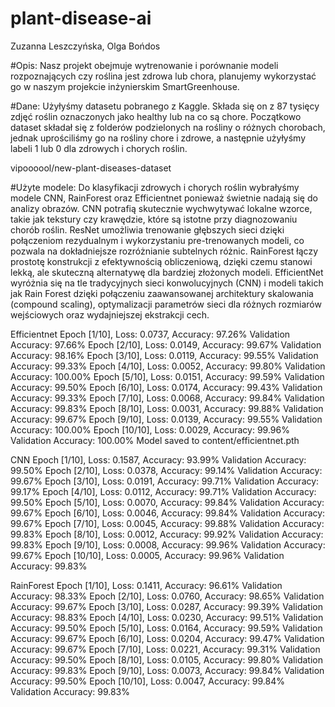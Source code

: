 # plant-disease-ai
Zuzanna Leszczyńska, Olga Bońdos

#Opis:
Nasz projekt obejmuje wytrenowanie i porównanie modeli rozpoznających czy roślina jest zdrowa lub chora, planujemy wykorzystać go w naszym projekcie inżynierskim SmartGreenhouse.

#Dane:
Użyłyśmy datasetu pobranego z Kaggle. Składa się on z 87 tysięcy zdjęć roślin oznaczonych jako healthy lub na co są chore. Początkowo dataset składał się z folderów podzielonych na rośliny o różnych chorobach, jednak uprościliśmy go na rośliny chore i zdrowe, a następnie użyłyśmy labeli 1 lub 0 dla zdrowych i chorych roślin.

vipoooool/new-plant-diseases-dataset


#Użyte modele:
Do klasyfikacji zdrowych i chorych roślin wybrałyśmy modele CNN, RainForest oraz Efficientnet ponieważ świetnie nadają się do analizy obrazów. CNN potrafią skutecznie wychwytywać lokalne wzorce, takie jak tekstury czy krawędzie, które są istotne przy diagnozowaniu chorób roślin. ResNet umożliwia trenowanie głębszych sieci dzięki połączeniom rezydualnym i wykorzystaniu pre-trenowanych modeli, co pozwala na dokładniejsze rozróżnianie subtelnych różnic. RainForest łączy prostotę konstrukcji z efektywnością obliczeniową, dzięki czemu stanowi lekką, ale skuteczną alternatywę dla bardziej złożonych modeli. EfficientNet wyróżnia się na tle tradycyjnych sieci konwolucyjnych (CNN) i modeli takich jak Rain Forest dzięki połączeniu zaawansowanej architektury skalowania (compound scaling), optymalizacji parametrów sieci dla różnych rozmiarów wejściowych oraz wydajniejszej ekstrakcji cech.

Efficientnet
Epoch [1/10], Loss: 0.0737, Accuracy: 97.26%
Validation Accuracy: 97.66%
Epoch [2/10], Loss: 0.0149, Accuracy: 99.67%
Validation Accuracy: 98.16%
Epoch [3/10], Loss: 0.0119, Accuracy: 99.55%
Validation Accuracy: 99.33%
Epoch [4/10], Loss: 0.0052, Accuracy: 99.80%
Validation Accuracy: 100.00%
Epoch [5/10], Loss: 0.0151, Accuracy: 99.59%
Validation Accuracy: 99.50%
Epoch [6/10], Loss: 0.0174, Accuracy: 99.43%
Validation Accuracy: 99.33%
Epoch [7/10], Loss: 0.0068, Accuracy: 99.84%
Validation Accuracy: 99.83%
Epoch [8/10], Loss: 0.0031, Accuracy: 99.88%
Validation Accuracy: 99.67%
Epoch [9/10], Loss: 0.0139, Accuracy: 99.55%
Validation Accuracy: 100.00%
Epoch [10/10], Loss: 0.0029, Accuracy: 99.96%
Validation Accuracy: 100.00%
Model saved to content/efficientnet.pth

CNN
Epoch [1/10], Loss: 0.1587, Accuracy: 93.99%
Validation Accuracy: 99.50%
Epoch [2/10], Loss: 0.0378, Accuracy: 99.14%
Validation Accuracy: 99.67%
Epoch [3/10], Loss: 0.0191, Accuracy: 99.71%
Validation Accuracy: 99.17%
Epoch [4/10], Loss: 0.0112, Accuracy: 99.71%
Validation Accuracy: 99.50%
Epoch [5/10], Loss: 0.0070, Accuracy: 99.84%
Validation Accuracy: 99.67%
Epoch [6/10], Loss: 0.0046, Accuracy: 99.84%
Validation Accuracy: 99.67%
Epoch [7/10], Loss: 0.0045, Accuracy: 99.88%
Validation Accuracy: 99.83%
Epoch [8/10], Loss: 0.0012, Accuracy: 99.92%
Validation Accuracy: 99.83%
Epoch [9/10], Loss: 0.0008, Accuracy: 99.96%
Validation Accuracy: 99.67%
Epoch [10/10], Loss: 0.0005, Accuracy: 99.96%
Validation Accuracy: 99.83%

RainForest
Epoch [1/10], Loss: 0.1411, Accuracy: 96.61%
Validation Accuracy: 98.33%
Epoch [2/10], Loss: 0.0760, Accuracy: 98.65%
Validation Accuracy: 99.67%
Epoch [3/10], Loss: 0.0287, Accuracy: 99.39%
Validation Accuracy: 98.83%
Epoch [4/10], Loss: 0.0230, Accuracy: 99.51%
Validation Accuracy: 99.50%
Epoch [5/10], Loss: 0.0164, Accuracy: 99.59%
Validation Accuracy: 99.67%
Epoch [6/10], Loss: 0.0204, Accuracy: 99.47%
Validation Accuracy: 99.67%
Epoch [7/10], Loss: 0.0221, Accuracy: 99.31%
Validation Accuracy: 99.50%
Epoch [8/10], Loss: 0.0105, Accuracy: 99.80%
Validation Accuracy: 99.83%
Epoch [9/10], Loss: 0.0073, Accuracy: 99.84%
Validation Accuracy: 99.50%
Epoch [10/10], Loss: 0.0047, Accuracy: 99.84%
Validation Accuracy: 99.83%



